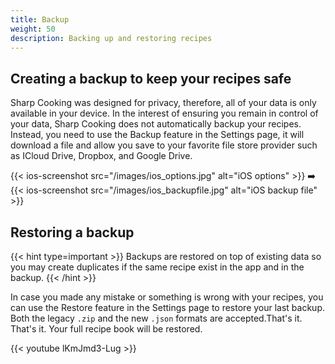 ```yaml
---
title: Backup
weight: 50
description: Backing up and restoring recipes
---
```


## Creating a backup to keep your recipes safe
Sharp Cooking was designed for privacy, therefore, all of your data is only available in your device. In the interest of ensuring you remain in control of your data, Sharp Cooking does not automatically backup your recipes. Instead, you need to use the Backup feature in the Settings page, it will download a file and allow you save to your favorite file store provider such as ICloud Drive, Dropbox, and Google Drive.

{{< ios-screenshot src="/images/ios_options.jpg" alt="iOS options" >}}
➡️
{{< ios-screenshot src="/images/ios_backupfile.jpg" alt="iOS backup file" >}}

## Restoring a backup

{{< hint type=important >}}
Backups are restored on top of existing data so you may create duplicates if the same recipe exist in the app and in the backup.
{{< /hint >}}

In case you made any mistake or something is wrong with your recipes, you can use the Restore feature in the Settings page to restore your last backup. Both the legacy `.zip` and the new `.json` formats are accepted.That's it. That's it. Your full recipe book will be restored. 

<!-- VIDEO -->  

{{< youtube lKmJmd3-Lug >}}